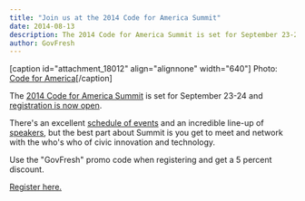 ```yaml
---
title: "Join us at the 2014 Code for America Summit"
date: 2014-08-13
description: The 2014 Code for America Summit is set for September 23-24 and registration is now open.
author: GovFresh
---
```


[caption id="attachment_18012" align="alignnone" width="640"] Photo: <a href="http://codeforamerica.org">Code for America</a>[/caption]

The <a href="http://www.codeforamerica.org/summit/">2014 Code for America Summit</a> is set for September 23-24 and <a href="https://www.eventbrite.com/e/the-2014-code-for-america-summit-registration-11424407711">registration is now open</a>.

There's an excellent <a href="http://www.codeforamerica.org/summit/schedule/">schedule of events</a> and an incredible line-up of <a href="http://www.codeforamerica.org/summit/speakers/">speakers</a>, but the best part about Summit is you get to meet and network with the who's who of civic innovation and technology. 

Use the "GovFresh" promo code when registering and get a 5 percent discount. 

<a href="https://www.eventbrite.com/e/the-2014-code-for-america-summit-registration-11424407711">Register here.</a>


